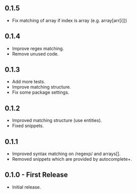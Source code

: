 ## 0.1.5
* Fix matching of array if index is array (e.g. array[arr[i]])


## 0.1.4
* Improve regex matching.
* Remove unused code.


## 0.1.3
* Add more tests.
* Improve matching structure.
* Fix some package settings.


## 0.1.2
* Improved matching structure (use entities).
* Fixed snippets.


## 0.1.1
* Improved syntax matching on /regexp/ and arrays[].
* Removed snippets which are provided by autocomplete+.


## 0.1.0 - First Release
* Initial release.
